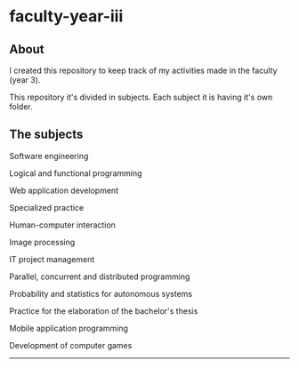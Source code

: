 # faculty-year-iii

## About

I created this repository to keep track of my activities made in the faculty (year 3).

This repository it's divided in subjects. Each subject it is having it's own folder.

## The subjects

Software engineering

Logical and functional programming

Web application development

Specialized practice

Human-computer interaction

Image processing

IT project management

Parallel, concurrent and distributed programming

Probability and statistics for autonomous systems

Practice for the elaboration of the bachelor's thesis

Mobile application programming

Development of computer games

---
